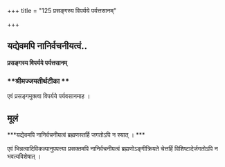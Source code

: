+++
title = "125 प्रसङ्गस्य विपर्यये पर्यत्तसानम्"

+++


## यद्येवमपि नानिर्वचनीयत्वं..

**प्रसङ्गस्य विपर्यये पर्यत्तसानम्**

### **श्रीमज्जयतीर्थटीका **

एवं प्रसङ्गमुक्त्वा विपर्यये पर्यवसानमाह ।

## **मूलं**

***यद्येवमपि नानिर्वचनीयत्वं ब्रह्मणस्तर्हि जगतोऽपि न स्यात् । ***

एवं भिन्नत्वादिविकल्पानुपपत्त्या प्रसक्तमपि नानिर्वचनीयत्वं ब्रह्मणोऽङ्गीक्रियते चेत्तर्हि विशिष्टादेर्जगतोऽपि न भवत्यविशेषात् ।

